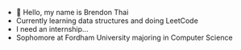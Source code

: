 - 👋 Hello, my name is Brendon Thai
- Currently learning data structures and doing LeetCode
- I need an internship...
- Sophomore at Fordham University majoring in Computer Science

<!---
BrendonT15/BrendonT15 is a ✨ special ✨ repository because its `README.md` (this file) appears on your GitHub profile.
You can click the Preview link to take a look at your changes.
--->
